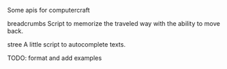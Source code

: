 Some apis for computercraft

breadcrumbs
Script to memorize the traveled way with the ability to move back.

stree
A little script to autocomplete texts.










TODO: format and add examples
